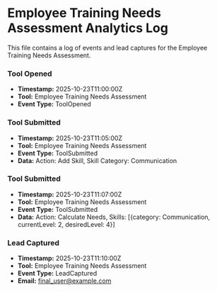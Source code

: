 # Employee Training Needs Assessment Analytics Log

This file contains a log of events and lead captures for the Employee Training Needs Assessment.

### Tool Opened

- **Timestamp:** 2025-10-23T11:00:00Z
- **Tool:** Employee Training Needs Assessment
- **Event Type:** ToolOpened

### Tool Submitted

- **Timestamp:** 2025-10-23T11:05:00Z
- **Tool:** Employee Training Needs Assessment
- **Event Type:** ToolSubmitted
- **Data:** Action: Add Skill, Skill Category: Communication

### Tool Submitted

- **Timestamp:** 2025-10-23T11:07:00Z
- **Tool:** Employee Training Needs Assessment
- **Event Type:** ToolSubmitted
- **Data:** Action: Calculate Needs, Skills: [{category: Communication, currentLevel: 2, desiredLevel: 4}]

### Lead Captured

- **Timestamp:** 2025-10-23T11:10:00Z
- **Tool:** Employee Training Needs Assessment
- **Event Type:** LeadCaptured
- **Email:** final_user@example.com
